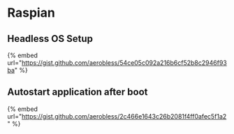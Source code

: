 # Raspian

## Headless OS Setup

{% embed url="https://gist.github.com/aerobless/54ce05c092a216b6cf52b8c2946f93ba" %}



## Autostart application after boot

{% embed url="https://gist.github.com/aerobless/2c466e1643c26b2081f4ff0afec5f1a2" %}



